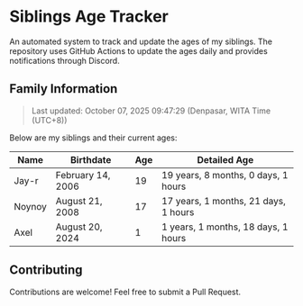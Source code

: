 # Siblings Age Tracker

An automated system to track and update the ages of my siblings. The repository uses GitHub Actions to update the ages daily and provides notifications through Discord.

## Family Information

> Last updated: October 07, 2025 09:47:29 (Denpasar, WITA Time (UTC+8))

Below are my siblings and their current ages:

| Name | Birthdate | Age | Detailed Age |
|------|-----------|-----|-------------|
| Jay-r | February 14, 2006 | 19 | 19 years, 8 months, 0 days, 1 hours |
| Noynoy | August 21, 2008 | 17 | 17 years, 1 months, 21 days, 1 hours |
| Axel | August 20, 2024 | 1 | 1 years, 1 months, 18 days, 1 hours |

## Contributing

Contributions are welcome! Feel free to submit a Pull Request.